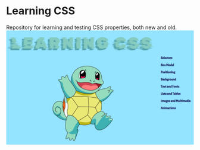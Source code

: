# Learning CSS

Repository for learning and testing CSS properties, both new and old.
![screenshot](/img/Screenshot.png)
